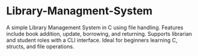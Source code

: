 # Library-Managment-System
A simple Library Management System in C using file handling. Features include book addition, update, borrowing, and returning. Supports librarian and student roles with a CLI interface. Ideal for beginners learning C, structs, and file operations.
